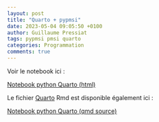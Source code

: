 ```yaml
---
layout: post
title: "Quarto + pypmsi"
date: 2023-05-04 09:05:50 +0100
author: Guillaume Pressiat
tags: pypmsi pmsi quarto
categories: Programmation
comments: true
---
```



Voir le notebook ici :

<a href = "/assets/files/quarto_1/pypmsi_quarto.html" target = "_blank">Notebook python Quarto (html)</a>


<!--more-->

Le fichier [Quarto](https://quarto.org) Rmd est disponible également ici :

<a href = "/assets/files/quarto_1/pypmsi_quarto.qmd" target = "_blank">Notebook python Quarto (qmd source)</a>

